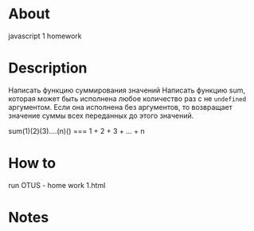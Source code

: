 # About

javascript 1 homework

# Description

Написать функцию суммирования значений
Написать функцию sum, которая может быть исполнена любое количество раз с не `undefined` аргументом. 
Если она исполнена без аргументов, то возвращает значение суммы всех переданных до этого значений. 

sum(1)(2)(3)....(n)() === 1 + 2 + 3 + ... + n

# How to

run OTUS - home work 1.html

# Notes